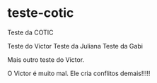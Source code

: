 # teste-cotic
Teste da COTIC

Teste do Victor
Teste da Juliana
Teste da Gabi

Mais outro teste do Victor.


O Victor é muito mal. Ele cria conflitos demais!!!!!